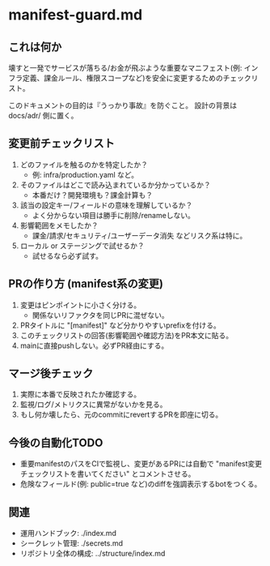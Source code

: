 # manifest-guard.md

## これは何か
壊すと一発でサービスが落ちる/お金が飛ぶような重要なマニフェスト(例: インフラ定義、課金ルール、権限スコープなど)を安全に変更するためのチェックリスト。

このドキュメントの目的は『うっかり事故』を防ぐこと。
設計の背景は docs/adr/ 側に置く。

## 変更前チェックリスト
1. どのファイルを触るのかを特定したか？
   - 例: infra/production.yaml など。
2. そのファイルはどこで読み込まれているか分かっているか？
   - 本番だけ？開発環境も？課金計算も？
3. 該当の設定キー/フィールドの意味を理解しているか？
   - よく分からない項目は勝手に削除/renameしない。
4. 影響範囲をメモしたか？
   - 課金/請求/セキュリティ/ユーザーデータ消失 などリスク系は特に。
5. ローカル or ステージングで試せるか？
   - 試せるなら必ず試す。

## PRの作り方 (manifest系の変更)
1. 変更はピンポイントに小さく分ける。
   - 関係ないリファクタを同じPRに混ぜない。
2. PRタイトルに "[manifest]" など分かりやすいprefixを付ける。
3. このチェックリストの回答(影響範囲や確認方法)をPR本文に貼る。
4. mainに直接pushしない。必ずPR経由にする。

## マージ後チェック
1. 実際に本番で反映されたか確認する。
2. 監視/ログ/メトリクスに異常がないかを見る。
3. もし何か壊したら、元のcommitにrevertするPRを即座に切る。

## 今後の自動化TODO
- 重要manifestのパスをCIで監視し、変更があるPRには自動で
  "manifest変更チェックリストを書いてください" とコメントさせる。
- 危険なフィールド(例: public=true など)のdiffを強調表示するbotをつくる。

## 関連
- 運用ハンドブック: ./index.md
- シークレット管理: ./secrets.md
- リポジトリ全体の構成: ../structure/index.md

